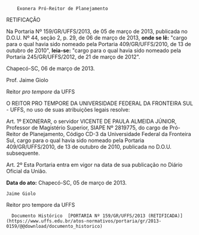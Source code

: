         Exonera Pró-Reitor de Planejamento  

RETIFICAÇÃO

 Na Portaria Nº 159/GR/UFFS/2013, de 05 de março de 2013, publicada no D.O.U. Nº 44, seção 2, p. 29, de 06 de março de 2013, **onde se lê:** "cargo para o qual havia sido nomeado pela Portaria 409/GR/UFFS/2010, de 13 de outubro de 2010", **leia-se:** "cargo para o qual havia sido nomeado pela Portaria 245/GR/UFFS/2012, de 21 de março de 2012". 

 Chapecó-SC, 06 de março de 2013.

 Prof. Jaime Giolo

 Reitor *pro tempore* da UFFS

 O REITOR PRO TEMPORE DA UNIVERSIDADE FEDERAL DA FRONTEIRA SUL - UFFS, no uso de suas atribuições legais resolve:

 Art. 1º EXONERAR, o servidor VICENTE DE PAULA ALMEIDA JÚNIOR, Professor de Magistério Superior, SIAPE Nº 2819775, do cargo de Pró-Reitor de Planejamento, Código CD-3 da Universidade Federal da Fronteira Sul, cargo para o qual havia sido nomeado pela Portaria 409/GR/UFFS/2010, de 13 de outubro de 2010, publicada no D.O.U. subsequente.

 Art. 2º Esta Portaria entra em vigor na data de sua publicação no Diário Oficial da União.

  

   **Data do ato:** Chapecó-SC, 05 de março de 2013.   
 

    Jaime Giolo   
 Reitor pro tempore da UFFS 

      Documento Histórico  [PORTARIA Nº 159/GR/UFFS/2013 (RETIFICADA)](https://www.uffs.edu.br/atos-normativos/portaria/gr/2013-0159/@@download/documento_historico)     
      